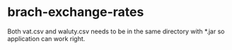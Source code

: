 # brach-exchange-rates

Both vat.csv and waluty.csv needs to be in the same directory with *.jar so application can work right.
